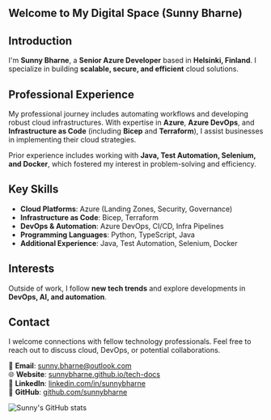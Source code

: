 ## Welcome to My Digital Space (Sunny Bharne)

## Introduction
I'm **Sunny Bharne**, a **Senior Azure Developer** based in **Helsinki, Finland**. I specialize in building **scalable, secure, and efficient** cloud solutions.

## Professional Experience
My professional journey includes automating workflows and developing robust cloud infrastructures. With expertise in **Azure**, **Azure DevOps**, and **Infrastructure as Code** (including **Bicep** and **Terraform**), I assist businesses in implementing their cloud strategies.

Prior experience includes working with **Java, Test Automation, Selenium, and Docker**, which fostered my interest in problem-solving and efficiency.

## Key Skills
- **Cloud Platforms**: Azure (Landing Zones, Security, Governance)
- **Infrastructure as Code**: Bicep, Terraform
- **DevOps & Automation**: Azure DevOps, CI/CD, Infra Pipelines
- **Programming Languages**: Python, TypeScript, Java
- **Additional Experience**: Java, Test Automation, Selenium, Docker

## Interests
Outside of work, I follow **new tech trends** and explore developments in **DevOps, AI, and automation**.

## Contact
I welcome connections with fellow technology professionals. Feel free to reach out to discuss cloud, DevOps, or potential collaborations.

📧 **Email**: [sunny.bharne@outlook.com](mailto:sunny.bharne@outlook.com)  
🌐 **Website**: [sunnybharne.github.io/tech-docs](https://sunnybharne.com/nvim/tech-docs/)  
💼 **LinkedIn**: [linkedin.com/in/sunnybharne](https://www.linkedin.com/in/sunnybharne/)  
🐙 **GitHub**: [github.com/sunnybharne](https://github.com/sunnybharne)

![Sunny's GitHub stats](https://github-readme-stats.vercel.app/api?username=sunnybharne&show_icons=true&count_private=true&theme=radical)
